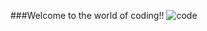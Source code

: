###Welcome to the world of coding!!
![code](https://index.tnwcdn.com/images/cf234fddab80e93fa700c75984c3e77f3355e92f.jpeg)
